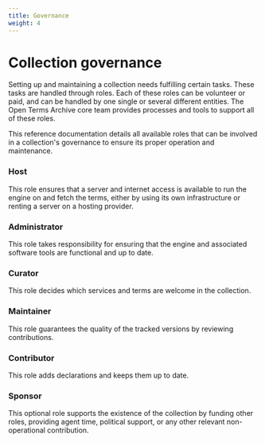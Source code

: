 ```yaml
---
title: Governance
weight: 4
---
```


# Collection governance

Setting up and maintaining a collection needs fulfilling certain tasks. These tasks are handled through roles. Each of these roles can be volunteer or paid, and can be handled by one single or several different entities. The Open Terms Archive core team provides processes and tools to support all of these roles.

This reference documentation details all available roles that can be involved in a collection's governance to ensure its proper operation and maintenance.

### Host

This role ensures that a server and internet access is available to run the engine on and fetch the terms, either by using its own infrastructure or renting a server on a hosting provider.

### Administrator

This role takes responsibility for ensuring that the engine and associated software tools are functional and up to date.

### Curator

This role decides which services and terms are welcome in the collection.

### Maintainer

This role guarantees the quality of the tracked versions by reviewing contributions.

### Contributor

This role adds declarations and keeps them up to date.

### Sponsor

This optional role supports the existence of the collection by funding other roles, providing agent time, political support, or any other relevant non-operational contribution.
